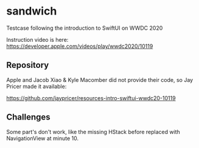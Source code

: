 # sandwich
Testcase following the introduction to SwiftUI on WWDC 2020

Instruction video is here: https://developer.apple.com/videos/play/wwdc2020/10119

## Repository

Apple and Jacob Xiao & Kyle Macomber did not provide their code, so Jay Pricer made it available:

https://github.com/jaypricer/resources-intro-swiftui-wwdc20-10119

## Challenges

Some part's don't work, like the missing HStack before replaced with NavigationView at minute 10.
